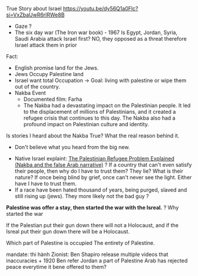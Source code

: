 
True Story about Israel 
	https://youtu.be/dy56Q1a0Flc?si=VxZbaUwR6rlRWe8B
+ Gaze ?
+ The six day war (The Iron war book) - 1967 
	Is Egypt, Jordan, Syria, Saudi Arabia attack Israel first?
		NO, they opposed as a threat therefore Israel attack them in prior 



Fact:
+ English promise land for the Jews. 
+ Jews Occupy Palestine land 
+ Israel want total Occupation 
	-> Goal: living with palestine or wipe them out of the country.
+ Nakba Event
	+ Documented film: Farha
	+ The Nakba had a devastating impact on the Palestinian people. It led to the displacement of millions of Palestinians, and it created a refugee crisis that continues to this day. The Nakba also had a profound impact on Palestinian culture and identity.


Is stories I heard about the Nakba True? What the real reason behind it. 
- Don't believe what you heard from the big new.
+ Native Israel explaint: [The Palestinian Refugee Problem Explained (Nakba and the false Arab narrative)](https://www.youtube.com/watch?v=P8bkqqvoGpc&list=WL&index=2)
? If a country that can't even satisfy their people, then why do I have to trust them? They lie? What is their nature? 
	If once being blind by grief, once can't never see the light. Either have I have to trust them.
+ If a race have been hated thousand of years, being purged, slaved and still rising up (jews). They more likely not the bad guy ?  


**Palestine was offer a stay, then started the war with the Isreal.** 
? Why started the war

If the Palestian put their gun down there will not a Holocaust, and if the Isreal put their gun down there will be a Holocaust.

Which part of Palestine is occupied
	The entirety of Palestine.



mandate: thi hành
Zionist: 
Ben Shapiro release multiple videos that inaccuracies 
	+ 1920 Ben refer Jordan  a part of Palestine
Arab has rejected peace everytime it bene offered to them?


